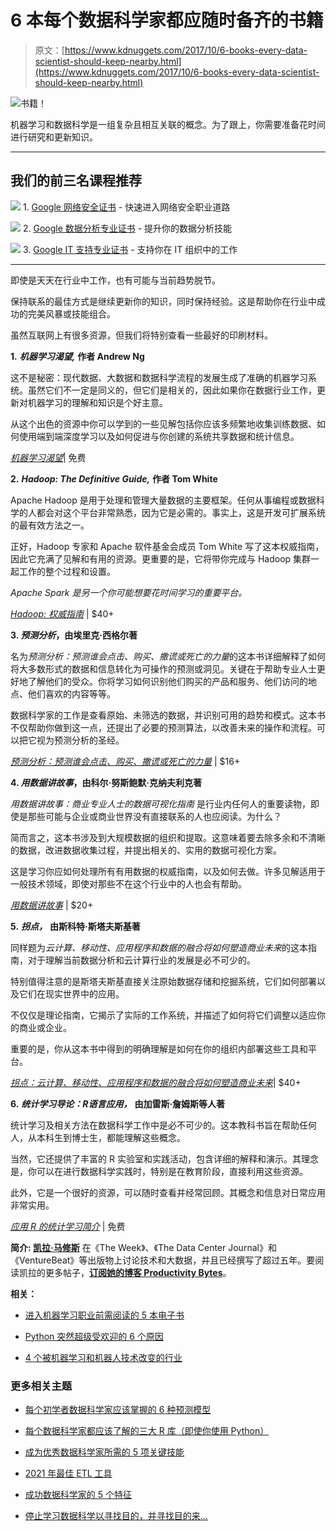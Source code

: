 # 6 本每个数据科学家都应随时备齐的书籍

> 原文：[https://www.kdnuggets.com/2017/10/6-books-every-data-scientist-should-keep-nearby.html](https://www.kdnuggets.com/2017/10/6-books-every-data-scientist-should-keep-nearby.html)

![书籍！](../Images/d3e70d53e3a6910d71c510081332c99a.png)

机器学习和数据科学是一组复杂且相互关联的概念。为了跟上，你需要准备花时间进行研究和更新知识。

* * *

## 我们的前三名课程推荐

![](../Images/0244c01ba9267c002ef39d4907e0b8fb.png) 1\. [Google 网络安全证书](https://www.kdnuggets.com/google-cybersecurity) - 快速进入网络安全职业道路

![](../Images/e225c49c3c91745821c8c0368bf04711.png) 2\. [Google 数据分析专业证书](https://www.kdnuggets.com/google-data-analytics) - 提升你的数据分析技能

![](../Images/0244c01ba9267c002ef39d4907e0b8fb.png) 3\. [Google IT 支持专业证书](https://www.kdnuggets.com/google-itsupport) - 支持你在 IT 组织中的工作

* * *

即使是天天在行业中工作，也有可能与当前趋势脱节。

保持联系的最佳方式是继续更新你的知识，同时保持经验。这是帮助你在行业中成功的完美风暴或技能组合。

虽然互联网上有很多资源，但我们将特别查看一些最好的印刷材料。

**1\.** ***机器学习渴望,*** **作者 Andrew Ng**

这不是秘密：现代数据、大数据和数据科学流程的发展生成了准确的机器学习系统。虽然它们不一定是同义的，但它们是相关的，因此如果你在数据行业工作，更新对机器学习的理解和知识是个好主意。

从这个出色的资源中你可以学到的一些见解包括你应该多频繁地收集训练数据、如何使用端到端深度学习以及如何促进与你创建的系统共享数据和统计信息。

[*机器学习渴望*](http://www.mlyearning.org/)| 免费

**2\.** ***Hadoop: The Definitive Guide,*** **作者 Tom White**

Apache Hadoop 是用于处理和管理大量数据的主要框架。任何从事编程或数据科学的人都会对这个平台非常熟悉，因为它是必需的。事实上，这是开发可扩展系统的最有效方法之一。

正好，Hadoop 专家和 Apache 软件基金会成员 Tom White 写了这本权威指南，因此它充满了见解和有用的资源。更重要的是，它将带你完成与 Hadoop 集群一起工作的整个过程和设置。

*Apache Spark 是另一个你可能想要花时间学习的重要平台。*

*[Hadoop: 权威指南](https://www.amazon.com/Hadoop-Definitive-Tom-White-Author/dp/9352130677/ref=dp_ob_title_bk?dpID=51fVZEynm8L&preST=_SX218_BO1,204,203,200_QL40_&dpSrc=detail)* | $40+

**3\. *预测分析*，由埃里克·西格尔著**

名为*预测分析：预测谁会点击、购买、撒谎或死亡的力量*的这本书详细解释了如何将大多数形式的数据和信息转化为可操作的预测或洞见。关键在于帮助专业人士更好地了解他们的受众。你将学习如何识别他们购买的产品和服务、他们访问的地点、他们喜欢的内容等等。

数据科学家的工作是查看原始、未筛选的数据，并识别可用的趋势和模式。这本书不仅帮助你做到这一点，还提出了必要的预测算法，以改善未来的操作和流程。可以把它视为预测分析的圣经。

[*预测分析：预测谁会点击、购买、撒谎或死亡的力量*](http://www.predictiveanalyticsworld.com/book/overview.php) | $16+

**4\. *用数据讲故事*，由科尔·努斯鲍默·克纳夫利克著**

*用数据讲故事：商业专业人士的数据可视化指南* 是行业内任何人的重要读物，即使是那些可能与企业或商业世界没有直接联系的人也应阅读。为什么？

简而言之，这本书涉及到大规模数据的组织和提取。这意味着要去除多余和不清晰的数据，改进数据收集过程，并提出相关的、实用的数据可视化方案。

这是学习你应如何处理所有有用数据的权威指南，以及如何去做。许多见解适用于一般技术领域，即使对那些不在这个行业中的人也会有帮助。

[*用数据讲故事*](http://www.storytellingwithdata.com/book/) | $20+

**5\.** ***拐点，*** **由斯科特·斯塔夫斯基著**

同样题为*云计算、移动性、应用程序和数据的融合将如何塑造商业未来*的这本指南，对于理解当前数据分析和云计算行业的发展是必不可少的。

特别值得注意的是斯塔夫斯基直接关注原始数据存储和挖掘系统，它们如何部署以及它们在现实世界中的应用。

不仅仅是理论指南，它揭示了实际的工作系统，并描述了如何将它们调整以适应你的商业或企业。

重要的是，你从这本书中得到的明确理解是如何在你的组织内部署这些工具和平台。

[*拐点：云计算、移动性、应用程序和数据的融合将如何塑造商业未来*](https://www.scottstawski.com/publications)| $40+

**6\.** ***统计学习导论：R语言应用，*** **由加雷斯·詹姆斯等人著**

统计学习及相关方法在数据科学工作中是必不可少的。这本教科书旨在帮助任何人，从本科生到博士生，都能理解这些概念。

当然，它还提供了丰富的 R 实验室和实践活动，包含详细的解释和演示。其理念是，你可以在进行数据科学实践时，特别是在教育阶段，直接利用这些资源。

此外，它是一个很好的资源，可以随时查看并经常回顾。其概念和信息对日常应用非常实用。

[*应用 R 的统计学习简介*](http://www-bcf.usc.edu/~gareth/ISL/) | 免费

**简介: [凯拉·马修斯](http://productivitybytes.com/subscribe-to-productivity-bytes/)** 在《The Week》、《The Data Center Journal》和《VentureBeat》等出版物上讨论技术和大数据，并且已经撰写了超过五年。要阅读凯拉的更多帖子，[**订阅她的博客 Productivity Bytes**](http://productivitybytes.com/subscribe-to-productivity-bytes/)。

**相关：**

+   [进入机器学习职业前需阅读的 5 本电子书](/2016/10/5-free-ebooks-machine-learning-career.html)

+   [Python 突然超级受欢迎的 6 个原因](/2017/07/6-reasons-python-suddenly-super-popular.html)

+   [4 个被机器学习和机器人技术改变的行业](/2017/08/4-industries-transformed-machine-learning-robotics.html)

### 更多相关主题

+   [每个初学者数据科学家应该掌握的 6 种预测模型](https://www.kdnuggets.com/2021/12/6-predictive-models-every-beginner-data-scientist-master.html)

+   [每个数据科学家都应该了解的三大 R 库（即使你使用 Python）](https://www.kdnuggets.com/2021/12/three-r-libraries-every-data-scientist-know-even-python.html)

+   [成为优秀数据科学家所需的 5 项关键技能](https://www.kdnuggets.com/2021/12/5-key-skills-needed-become-great-data-scientist.html)

+   [2021 年最佳 ETL 工具](https://www.kdnuggets.com/2021/12/mozart-best-etl-tools-2021.html)

+   [成功数据科学家的 5 个特征](https://www.kdnuggets.com/2021/12/5-characteristics-successful-data-scientist.html)

+   [停止学习数据科学以寻找目的，并寻找目的来…](https://www.kdnuggets.com/2021/12/stop-learning-data-science-find-purpose.html)
